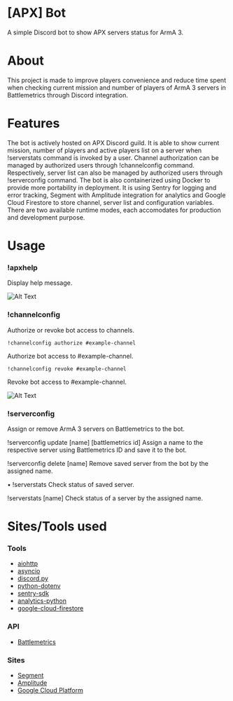 # [APX] Bot
A simple Discord bot to show APX servers status for ArmA 3.

# About
This project is made to improve players convenience and reduce time spent when checking current mission and number of players of ArmA 3 servers in Battlemetrics through Discord integration.

# Features
The bot is actively hosted on APX Discord guild. It is able to show current mission, number of players and active players list on a server when !serverstats command is invoked by a user. Channel authorization can be managed by authorized users through !channelconfig command. Respectively, server list can also be managed by authorized users through !serverconfig command. The bot is also containerized using Docker to provide more portability in deployment. It is using Sentry for logging and error tracking, Segment with Amplitude integration for analytics and Google Cloud Firestore to store channel, server list and configuration variables. There are two available runtime modes, each accomodates for production and development purpose.

# Usage
### !apxhelp
Display help message.

![Alt Text](https://github.com/farhannysf/apx_bot/blob/master/docs/apxhelp.gif)


### !channelconfig
Authorize or revoke bot access to channels.

`!channelconfig authorize #example-channel`

Authorize bot access to #example-channel.

`!channelconfig revoke #example-channel`

Revoke bot access to #example-channel.

![Alt Text](https://github.com/farhannysf/apx_bot/blob/master/docs/channelconfig.gif)


### !serverconfig
Assign or remove ArmA 3 servers on Battlemetrics to the bot.

!serverconfig update [name] [battlemetrics id]
Assign a name to the respective server using Battlemetrics ID and save it to the bot.

!serverconfig delete [name]
Remove saved server from the bot by the assigned name.

• !serverstats
Check status of saved server.

!serverstats [name]
Check status of a server by the assigned name.

# Sites/Tools used

### Tools
* [aiohttp](https://docs.aiohttp.org/en/stable/)
* [asyncio](https://docs.python.org/3.6/library/asyncio.html)
* [discord.py](https://discordpy.readthedocs.io/en/latest/)
* [python-dotenv](https://github.com/theskumar/python-dotenv)
* [sentry-sdk](https://docs.sentry.io/error-reporting/quickstart/?platform=python)
* [analytics-python](https://segment.com/docs/sources/server/python/)
* [google-cloud-firestore](https://cloud.google.com/firestore/docs/quickstart-servers)

### API
* [Battlemetrics](https://www.battlemetrics.com/developers/documentation)

### Sites
* [Segment](https://segment.com/)
* [Amplitude](https://amplitude.com/)
* [Google Cloud Platform](https://cloud.google.com/)
